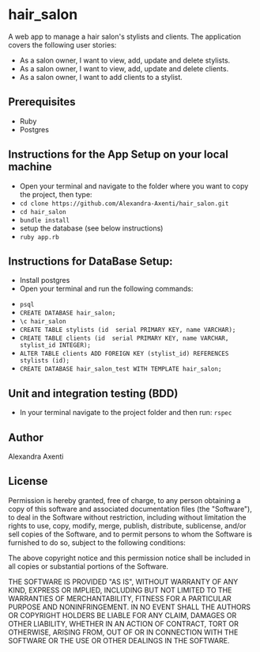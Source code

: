 # hair_salon

A web app to manage a hair salon's stylists and clients. The application covers the following user stories:

* As a salon owner, I want to view, add, update and delete stylists.
* As a salon owner, I want to view, add, update and delete clients.
* As a salon owner, I want to add clients to a stylist.


## Prerequisites

* Ruby
* Postgres

## Instructions for the App Setup on your local machine

* Open your terminal and navigate to the folder where you want to copy the project, then type:
* `cd clone https://github.com/Alexandra-Axenti/hair_salon.git`
* `cd hair_salon`
* `bundle install`
* setup the database (see below instructions)
* `ruby app.rb`


## Instructions for DataBase Setup:

* Install postgres
* Open your terminal and run the following commands:
- `psql`
- `CREATE DATABASE hair_salon;`
- `\c hair_salon`
- `CREATE TABLE stylists (id  serial PRIMARY KEY, name VARCHAR);`
- `CREATE TABLE clients (id  serial PRIMARY KEY, name VARCHAR, stylist_id INTEGER);`
- `ALTER TABLE clients ADD FOREIGN KEY (stylist_id) REFERENCES stylists (id);`
- `CREATE DATABASE hair_salon_test WITH TEMPLATE hair_salon;`


## Unit and integration testing (BDD)

* In your terminal navigate to the project folder and then run: `rspec`


## Author

Alexandra Axenti


## License

Permission is hereby granted, free of charge, to any person
obtaining a copy of this software and associated documentation
files (the "Software"), to deal in the Software without
restriction, including without limitation the rights to use,
copy, modify, merge, publish, distribute, sublicense, and/or sell
copies of the Software, and to permit persons to whom the
Software is furnished to do so, subject to the following
conditions:

The above copyright notice and this permission notice shall be
included in all copies or substantial portions of the Software.

THE SOFTWARE IS PROVIDED "AS IS", WITHOUT WARRANTY OF ANY KIND,
EXPRESS OR IMPLIED, INCLUDING BUT NOT LIMITED TO THE WARRANTIES
OF MERCHANTABILITY, FITNESS FOR A PARTICULAR PURPOSE AND
NONINFRINGEMENT. IN NO EVENT SHALL THE AUTHORS OR COPYRIGHT
HOLDERS BE LIABLE FOR ANY CLAIM, DAMAGES OR OTHER LIABILITY,
WHETHER IN AN ACTION OF CONTRACT, TORT OR OTHERWISE, ARISING
FROM, OUT OF OR IN CONNECTION WITH THE SOFTWARE OR THE USE OR
OTHER DEALINGS IN THE SOFTWARE.
